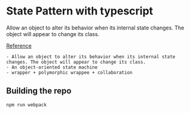 # State Pattern with typescript

Allow an object to alter its behavior when its internal state changes. The object will appear to change its class.

[Reference](https://sourcemaking.com/design_patterns/proxy)

    - Allow an object to alter its behavior when its internal state changes. The object will appear to change its class.
    - An object-oriented state machine
    - wrapper + polymorphic wrappee + collaboration



## Building the repo

```sh
npm run webpack
```
